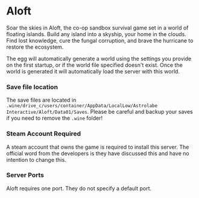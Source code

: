 # Aloft
Soar the skies in Aloft, the co-op sandbox survival game set in a world of floating islands. Build any island into a skyship, your home in the clouds. Find lost knowledge, cure the fungal corruption, and brave the hurricane to restore the ecosystem.

The egg will automatically generate a world using the settings you provide on the first startup, or if the world file specified doesn't exist. Once the world is generated it will automatically load the server with this world.


### Save file location
The save files are located in `.wine/drive_c/users/container/AppData/LocalLow/Astrolabe Interactive/Aloft/Data01/Saves`.
Please be careful and backup your saves if you need to remove the `.wine` folder!

### Steam Account Required
A steam account that owns the game is required to install this server.
The official word from the developers is they have discussed this and have no intention to change this.


### Server Ports
Aloft requires one port. They do not specify a default port.